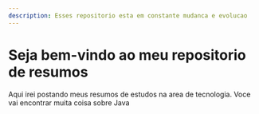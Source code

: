 ```yaml
---
description: Esses repositorio esta em constante mudanca e evolucao
---
```


# Seja bem-vindo ao meu repositorio de resumos

Aqui irei postando meus resumos de estudos na area de tecnologia. Voce vai encontrar muita coisa sobre Java
